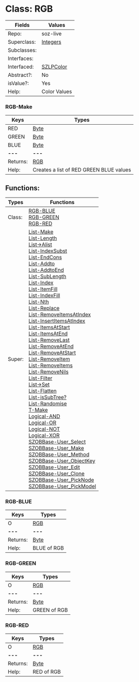 
# Class:	RGB

| Fields | Values |
| --------- | --------- |
| Repo: | soz-live |
| Superclass: | [Integers](Integers.html) |
| Subclasses: |  |
| Interfaces: |  |
| Interfaced: | [SZLPColor](SZLPColor.html) |
| Abstract?: | No |
| isValue?: | Yes |
| Help: | Color Values |

### RGB-Make

| Keys | Types |
| --------- | --------- |
| RED | [Byte](Byte.html) |
| GREEN | [Byte](Byte.html) |
| BLUE | [Byte](Byte.html) |
| **---** | **---** |
| Returns: | [RGB](RGB.html) |
| Help: | Creates a list of RED GREEN BLUE values |


## Functions:

| Types | Functions |
| --------- | --------- |
| Class: | [RGB-BLUE](#RGB-BLUE) <br> [RGB-GREEN](#RGB-GREEN) <br> [RGB-RED](#RGB-RED) |
| Super: | [List-Make](List.html) <br> [List-Length](List.html) <br> [List->Alist](List.html) <br> [List-IndexSubst](List.html) <br> [List-EndCons](List.html) <br> [List-Addto](List.html) <br> [List-AddtoEnd](List.html) <br> [List-SubLength](List.html) <br> [List-Index](List.html) <br> [List-ItemFill](List.html) <br> [List-IndexFill](List.html) <br> [List-Nth](List.html) <br> [List-Replace](List.html) <br> [List-RemoveItemsAtIndex](List.html) <br> [List-InsertItemsAtIndex](List.html) <br> [List-ItemsAtStart](List.html) <br> [List-ItemsAtEnd](List.html) <br> [List-RemoveLast](List.html) <br> [List-RemoveAtEnd](List.html) <br> [List-RemoveAtStart](List.html) <br> [List-RemoveItem](List.html) <br> [List-RemoveItems](List.html) <br> [List-RemoveNils](List.html) <br> [List-Filter](List.html) <br> [List->Set](List.html) <br> [List-Flatten](List.html) <br> [List-isSubTree?](List.html) <br> [List-Randomise](List.html) <br> [T-Make](T.html) <br> [Logical-AND](Logical.html) <br> [Logical-OR](Logical.html) <br> [Logical-NOT](Logical.html) <br> [Logical-XOR](Logical.html) <br> [SZOBBase-User_Select](SZOBBase.html) <br> [SZOBBase-User_Make](SZOBBase.html) <br> [SZOBBase-User_Method](SZOBBase.html) <br> [SZOBBase-User_ObjectKey](SZOBBase.html) <br> [SZOBBase-User_Edit](SZOBBase.html) <br> [SZOBBase-User_Clone](SZOBBase.html) <br> [SZOBBase-User_PickNode](SZOBBase.html) <br> [SZOBBase-User_PickModel](SZOBBase.html) |


### RGB-BLUE

| Keys | Types |
| --------- | --------- |
| O | [RGB](RGB.html) |
| **---** | **---** |
| Returns: | [Byte](Byte.html) |
| Help: | BLUE of RGB |

### RGB-GREEN

| Keys | Types |
| --------- | --------- |
| O | [RGB](RGB.html) |
| **---** | **---** |
| Returns: | [Byte](Byte.html) |
| Help: | GREEN of RGB |

### RGB-RED

| Keys | Types |
| --------- | --------- |
| O | [RGB](RGB.html) |
| **---** | **---** |
| Returns: | [Byte](Byte.html) |
| Help: | RED of RGB |

